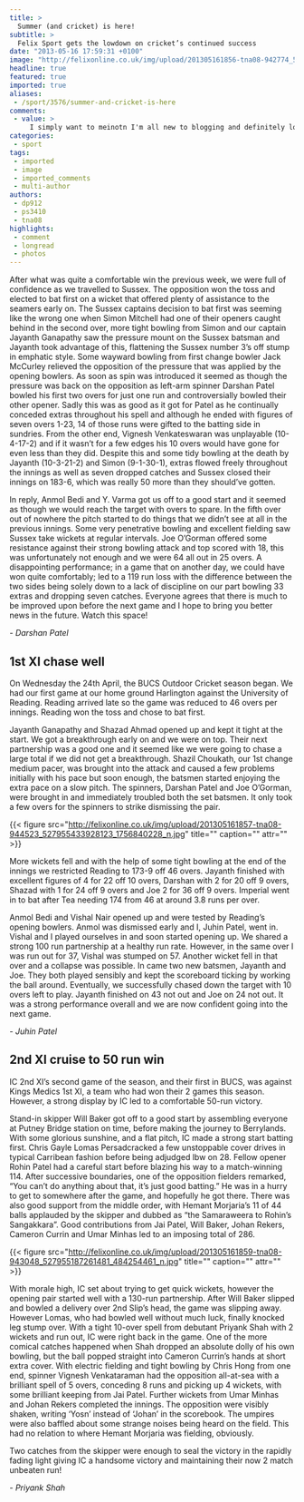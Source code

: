 ```yaml
---
title: >
  Summer (and cricket) is here!
subtitle: >
  Felix Sport gets the lowdown on cricket’s continued success
date: "2013-05-16 17:59:31 +0100"
image: "http://felixonline.co.uk/img/upload/201305161856-tna08-942774_527955110594822_767625679_n.jpg"
headline: true
featured: true
imported: true
aliases:
 - /sport/3576/summer-and-cricket-is-here
comments:
 - value: >
     I simply want to meinotn I'm all new to blogging and definitely loved this web blog. Very likely I’m want to bookmark your website . You surely come with terrific stories. Appreciate it for revealing your web-site.,I simply want to meinotn I'm all new to blogging and definitely loved this web blog. Very likely I’m want to bookmark your website . You surely come with terrific stories. Appreciate it for revealing your web-site.,I simply want to<a href="http://iuemizwwbre.com"> moteinn</a> I am just all new to blogs and certainly enjoyed this blog. Likely I’m planning to bookmark your blog . You amazingly come with incredible writings. Many thanks for sharing your web page.,I simply want to<a href="http://iuemizwwbre.com"> moteinn</a> I am just all new to blogs and certainly enjoyed this blog. Likely I’m planning to bookmark your blog . You amazingly come with incredible writings. Many thanks for sharing your web page., buy cialas on line take sedan rather viagra cialis viagra for sale , buy ci
categories:
 - sport
tags:
 - imported
 - image
 - imported_comments
 - multi-author
authors:
 - dp912
 - ps3410
 - tna08
highlights:
 - comment
 - longread
 - photos
---
```


After what was quite a comfortable win the previous week, we were full of confidence as we travelled to Sussex. The opposition won the toss and elected to bat first on a wicket that offered plenty of assistance to the seamers early on. The Sussex captains decision to bat first was seeming like the wrong one when Simon Mitchell had one of their openers caught behind in the second over, more tight bowling from Simon and our captain Jayanth Ganapathy saw the pressure mount on the Sussex batsman and Jayanth took advantage of this, flattening the Sussex number 3’s off stump in emphatic style. Some wayward bowling from first change bowler Jack McCurley relieved the opposition of the pressure that was applied by the opening bowlers. As soon as spin was introduced it seemed as though the pressure was back on the opposition as left-arm spinner Darshan Patel bowled his first two overs for just one run and controversially bowled their other opener. Sadly this was as good as it got for Patel as he continually conceded extras throughout his spell and although he ended with figures of seven overs 1-23, 14 of those runs were gifted to the batting side in sundries. From the other end, Vignesh Venkateswaran was unplayable (10-4-17-2) and if it wasn’t for a few edges his 10 overs would have gone for even less than they did. Despite this and some tidy bowling at the death by Jayanth (10-3-21-2) and Simon (9-1-30-1), extras flowed freely throughout the innings as well as seven dropped catches and Sussex closed their innings on 183-6, which was really 50 more than they should’ve gotten.

In reply, Anmol Bedi and Y. Varma got us off to a good start and it seemed as though we would reach the target with overs to spare. In the fifth over out of nowhere the pitch started to do things that we didn’t see at all in the previous innings. Some very penetrative bowling and excellent fielding saw Sussex take wickets at regular intervals. Joe O’Gorman offered some resistance against their strong bowling attack and top scored with 18, this was unfortunately not enough and we were 64 all out in 25 overs. A disappointing performance; in a game that on another day, we could have won quite comfortably; led to a 119 run loss with the difference between the two sides being solely down to a lack of discipline on our part bowling 33 extras and dropping seven catches. Everyone agrees that there is much to be improved upon before the next game and I hope to bring you better news in the future. Watch this space!

_- Darshan Patel_
## 1st XI chase well
On Wednesday the 24th April, the BUCS Outdoor Cricket season began. We had our first game at our home ground Harlington against the University of Reading. Reading arrived late so the game was reduced to 46 overs per innings. Reading won the toss and chose to bat first.

Jayanth Ganapathy and Shazad Ahmad opened up and kept it tight at the start. We got a breakthrough early on and we were on top. Their next partnership was a good one and it seemed like we were going to chase a large total if we did not get a breakthrough. Shazil Choukath, our 1st change medium pacer, was brought into the attack and caused a few problems initially with his pace but soon enough, the batsmen started enjoying the extra pace on a slow pitch. The spinners, Darshan Patel and Joe O’Gorman, were brought in and immediately troubled both the set batsmen. It only took a few overs for the spinners to strike dismissing the pair.

{{< figure src="http://felixonline.co.uk/img/upload/201305161857-tna08-944523_527955433928123_1756840228_n.jpg" title="" caption="" attr="" >}}

More wickets fell and with the help of some tight bowling at the end of the innings we restricted Reading to 173-9 off 46 overs. Jayanth finished with excellent figures of 4 for 22 off 10 overs, Darshan with 2 for 20 off 9 overs, Shazad with 1 for 24 off 9 overs and Joe 2 for 36 off 9 overs. Imperial went in to bat after Tea needing 174 from 46 at around 3.8 runs per over.

Anmol Bedi and Vishal Nair opened up and were tested by Reading’s opening bowlers. Anmol was dismissed early and I, Juhin Patel, went in. Vishal and I played ourselves in and soon started opening up. We shared a strong 100 run partnership at a healthy run rate. However, in the same over I was run out for 37, Vishal was stumped on 57. Another wicket fell in that over and a collapse was possible. In came two new batsmen, Jayanth and Joe. They both played sensibly and kept the scoreboard ticking by working the ball around. Eventually, we successfully chased down the target with 10 overs left to play. Jayanth finished on 43 not out and Joe on 24 not out. It was a strong performance overall and we are now confident going into the next game.

_- Juhin Patel_
## 2nd XI cruise to 50 run win
IC 2nd XI’s second game of the season, and their first in BUCS, was against Kings Medics 1st XI, a team who had won their 2 games this season. However, a strong display by IC led to a comfortable 50-run victory.

Stand-in skipper Will Baker got off to a good start by assembling everyone at Putney Bridge station on time, before making the journey to Berrylands. With some glorious sunshine, and a flat pitch, IC made a strong start batting first. Chris Gayle Lomas Persadcracked a few unstoppable cover drives in typical Carribean fashion before being adjudged lbw on 28. Fellow opener Rohin Patel had a careful start before blazing his way to a match-winning 114. After successive boundaries, one of the opposition fielders remarked, “You can’t do anything about that, it’s just good batting.” He was in a hurry to get to somewhere after the game, and hopefully he got there. There was also good support from the middle order, with Hemant Morjaria’s 11 of 44 balls applauded by the skipper and dubbed as “the Samaraweera to Rohin’s Sangakkara”. Good contributions from Jai Patel, Will Baker, Johan Rekers, Cameron Currin and Umar Minhas led to an imposing total of 286.

{{< figure src="http://felixonline.co.uk/img/upload/201305161859-tna08-943048_527955187261481_484254461_n.jpg" title="" caption="" attr="" >}}

With morale high, IC set about trying to get quick wickets, however the opening pair started well with a 130-run partnership. After Will Baker slipped and bowled a delivery over 2nd Slip’s head, the game was slipping away. However Lomas, who had bowled well without much luck, finally knocked leg stump over. With a tight 10-over spell from debutant Priyank Shah with 2 wickets and run out, IC were right back in the game. One of the more comical catches happened when Shah dropped an absolute dolly of his own bowling, but the ball popped straight into Cameron Currin’s hands at short extra cover. With electric fielding and tight bowling by Chris Hong from one end, spinner Vignesh Venkataraman had the opposition all-at-sea with a brilliant spell of 5 overs, conceding 8 runs and picking up 4 wickets, with some brilliant keeping from Jai Patel. Further wickets from Umar Minhas and Johan Rekers completed the innings. The opposition were visibly shaken, writing ‘Yosn’ instead of ‘Johan’ in the scorebook. The umpires were also baffled about some strange noises being heard on the field. This had no relation to where Hemant Morjaria was fielding, obviously.

Two catches from the skipper were enough to seal the victory in the rapidly fading light giving IC a handsome victory and maintaining their now 2 match unbeaten run!

_- Priyank Shah_
